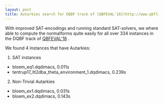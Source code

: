 ```yaml
---
layout: post
title: Autarkies search for DQBF track of [QBFEVAL'18](http://www.qbflib.org/qbfeval18.php)
---
```


With improved SAT-encodings and running standard SAT-solvers, we where able to compute the normalforms quite easily for all over 334 instances in the DQBF track of [QBFEVAL'18](http://www.qbflib.org/qbfeval18.php)
.

We found 4 instances that have Autarkies:

1. SAT instances 
  - bloem\_eq1.dqdimacs, 0.011s
  - tentrup17\_ltl2dba\_theta\_environment\_1.dqdimacs, 0.239s
  
  
2. Non-Trivial Autarkies
  - bloem\_ex1.dqdimacs, 0.031s
  - bloem\_ex2.dqdimacs, 0.143s
  
